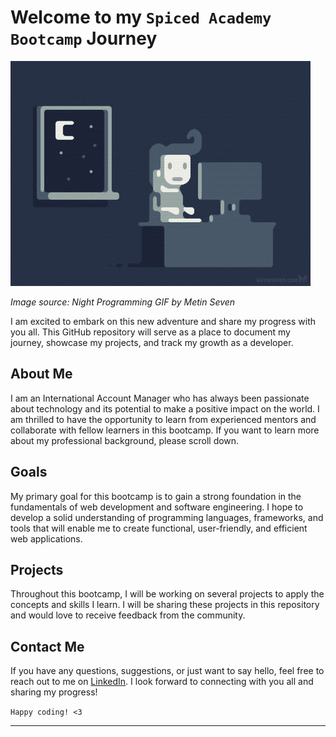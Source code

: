 # Welcome to my `Spiced Academy Bootcamp` Journey

![](https://github.com/denescsaszar/denescsaszar/blob/main/giphy.gif)

_Image source: Night Programming GIF by Metin Seven_

I am excited to embark on this new adventure and share my progress with you all. This GitHub repository will serve as a place to document my journey, showcase my projects, and track my growth as a developer.

## About Me

I am an International Account Manager who has always been passionate about technology and its potential to make a positive impact on the world. I am thrilled to have the opportunity to learn from experienced mentors and collaborate with fellow learners in this bootcamp. If you want to learn more about my professional background, please scroll down.

## Goals

My primary goal for this bootcamp is to gain a strong foundation in the fundamentals of web development and software engineering. I hope to develop a solid understanding of programming languages, frameworks, and tools that will enable me to create functional, user-friendly, and efficient web applications.


## Projects

Throughout this bootcamp, I will be working on several projects to apply the concepts and skills I learn. I will be sharing these projects in this repository and would love to receive feedback from the community.

## Contact Me

If you have any questions, suggestions, or just want to say hello, feel free to reach out to me on [LinkedIn](https://www.linkedin.com/in/denescsaszar/). I look forward to connecting with you all and sharing my progress!

`Happy coding! <3`

---


